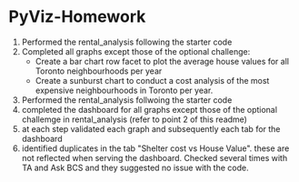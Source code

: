 # PyViz-Homework
1. Performed the rental_analysis following the starter code
2. Completed all graphs except those of the optional challenge:
    * Create a bar chart row facet to plot the average house values for all Toronto neighbourhoods per year 
    * Create a sunburst chart to conduct a cost analysis of the most expensive neighbourhoods in Toronto per year.
3. Performed the rental_analysis follwoing the starter code
4. completed the dashboard for all graphs except those of the optional challemge in rental_analysis (refer to point 2 of this readme)
5. at each step validated each graph and subsequently each tab for the dashboard
6. identified duplicates in the tab "Shelter cost vs House Value". these are not reflected when serving the dashboard. Checked several times with TA and Ask BCS and they suggested no issue with the code. 
